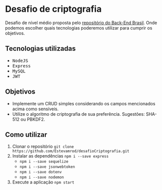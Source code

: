 # Desafio de criptografia

Desafio de nível médio proposta pelo [repositório do Back-End Brasil](https://github.com/backend-br/desafios/tree/master/cryptography). Onde podemos escolher quais tecnologias poderemos utilizar para cumprir os objetivos.

## Tecnologias utilizadas

* <kbd>NodeJS</kbd>
* <kbd>Express</kbd>
* <kbd>MySQL</kbd>
* <kbd>JWT</kbd>

## Objetivos

* Implemente um CRUD simples considerando os campos mencionados acima como sensíveis.
* Utilize o algoritmo de criptografia de sua preferência. Sugestões: SHA-512 ou PBKDF2.

## Como utilizar

1. Clonar o repositório ```git clone https://github.com/Estevamrod/desafioCriptografia.git```
2. Instalar as dependências ```npm i --save express```
    * ```npm i --save sequelize```
    * ```npm i --save jsonwebtoken```
    * ```npm i --save dotenv```
    * ```npm i --save nodemon```
3. Execute a aplicação ```npm start```